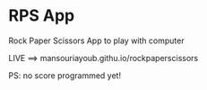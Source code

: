 # RPS App
Rock Paper Scissors App to play with computer

LIVE ==> mansouriayoub.githu.io/rockpaperscissors

PS: no score programmed yet!
